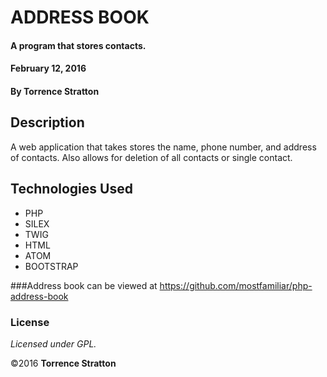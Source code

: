 # ADDRESS BOOK

#### A program that stores contacts.

#### February 12, 2016

#### By Torrence Stratton

## Description

A web application that takes stores the name, phone number, and address of contacts. Also allows for deletion of all contacts or single contact.


## Technologies Used

* PHP
* SILEX
* TWIG
* HTML
* ATOM
* BOOTSTRAP

###Address book can be viewed at https://github.com/mostfamiliar/php-address-book

### License

*Licensed under GPL.*

&copy;2016 **Torrence Stratton**
